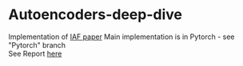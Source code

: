 # Autoencoders-deep-dive
Implementation of [IAF paper](https://arxiv.org/abs/1606.04934)
Main implementation is in Pytorch - see "Pytorch" branch
<br>
See Report [here](https://github.com/lollcat/Autoencoders-deep-dive/blob/Pytorch/Report.pdf)
